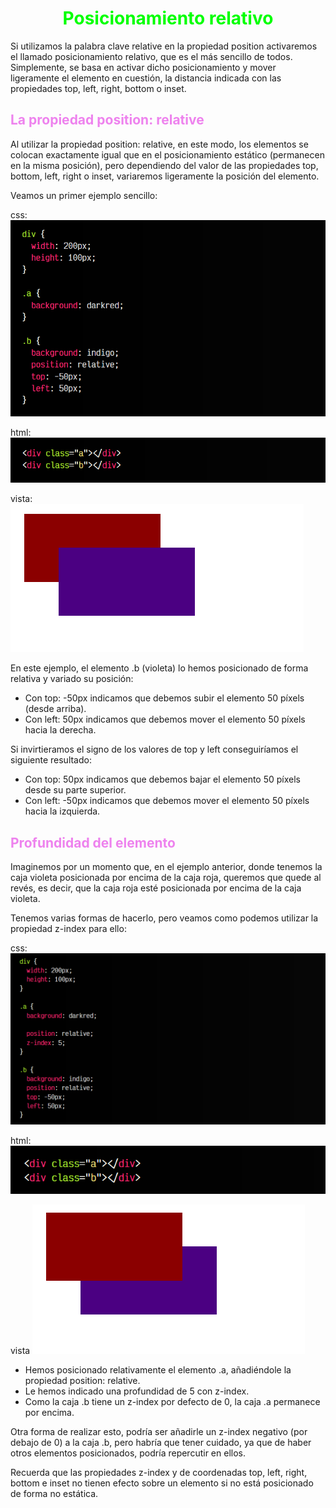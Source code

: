 # <span style="color:lime"><center>Posicionamiento relativo</center></span>

Si utilizamos la palabra clave relative en la propiedad position activaremos el llamado posicionamiento relativo, que es el más sencillo de todos. Simplemente, se basa en activar dicho posicionamiento y mover ligeramente el elemento en cuestión, la distancia indicada con las propiedades top, left, right, bottom o inset.

## <span style="color:violet">La propiedad position: relative</span>
Al utilizar la propiedad position: relative, en este modo, los elementos se colocan exactamente igual que en el posicionamiento estático (permanecen en la misma posición), pero dependiendo del valor de las propiedades top, bottom, left, right o inset, variaremos ligeramente la posición del elemento.

Veamos un primer ejemplo sencillo:

css:
![alt text](./imagenes-posicionamiento-relativo/image.png)

html:
![alt text](./imagenes-posicionamiento-relativo/image-1.png)

vista:
![alt text](./imagenes-posicionamiento-relativo/image-2.png)

En este ejemplo, el elemento .b (violeta) lo hemos posicionado de forma relativa y variado su posición:

   - Con top: -50px indicamos que debemos subir el elemento 50 píxels (desde arriba).
   - Con left: 50px indicamos que debemos mover el elemento 50 píxels hacia la derecha.

Si invirtieramos el signo de los valores de top y left conseguiríamos el siguiente resultado:

   - Con top: 50px indicamos que debemos bajar el elemento 50 píxels desde su parte superior.
   - Con left: -50px indicamos que debemos mover el elemento 50 píxels hacia la izquierda.
  
## <span style="color:violet">Profundidad del elemento</span>
Imaginemos por un momento que, en el ejemplo anterior, donde tenemos la caja violeta posicionada por encima de la caja roja, queremos que quede al revés, es decir, que la caja roja esté posicionada por encima de la caja violeta.

Tenemos varias formas de hacerlo, pero veamos como podemos utilizar la propiedad z-index para ello:

css:
![alt text](./imagenes-posicionamiento-relativo/image-3.png)

html:
![alt text](./imagenes-posicionamiento-relativo/image-4.png)

vista
![alt text](./imagenes-posicionamiento-relativo/image-5.png)


   - Hemos posicionado relativamente el elemento .a, añadiéndole la propiedad position: relative.
   - Le hemos indicado una profundidad de 5 con z-index.
   - Como la caja .b tiene un z-index por defecto de 0, la caja .a permanece por encima.

Otra forma de realizar esto, podría ser añadirle un z-index negativo (por debajo de 0) a la caja .b, pero habría que tener cuidado, ya que de haber otros elementos posicionados, podría repercutir en ellos.

Recuerda que las propiedades z-index y de coordenadas top, left, right, bottom e inset no tienen efecto sobre un elemento si no está posicionado de forma no estática.



